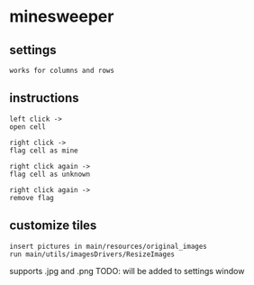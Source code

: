# minesweeper



## settings
    works for columns and rows

## instructions

    left click ->  
    open cell
   
    right click ->
    flag cell as mine
  
    right click again ->
    flag cell as unknown
  
    right click again ->
    remove flag

## customize tiles
    insert pictures in main/resources/original_images
    run main/utils/imagesDrivers/ResizeImages
 
   supports .jpg and .png
   TODO: will be added to settings window
    

